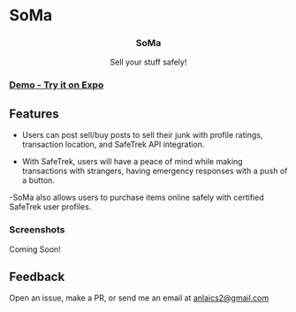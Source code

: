 # SoMa
<h3 align="center">
  SoMa
</h3>

<p align="center">
  Sell your stuff safely!
</p>

### [Demo - Try it on Expo](https://expo.io/@anlai2/SoMaApp)

## Features

- Users can post sell/buy posts to sell their junk with profile ratings, transaction location, and SafeTrek API integration.

- With SafeTrek, users will have a peace of mind while making transactions with strangers, having emergency responses with a 
push of a button.

-SoMa also allows users to purchase items online safely with certified SafeTrek user profiles.

### Screenshots

Coming Soon!

## Feedback

Open an issue, make a PR, or send me an email at anlaics2@gmail.com
